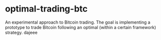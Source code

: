 # optimal-trading-btc
An experimental approach to Bitcoin trading. The goal is implementing a prototype to trade Bitcoin following an optimal (within a certain framework) strategy.
dajeee